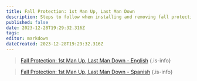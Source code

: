 ```yaml
---
title: Fall Protection: 1st Man Up, Last Man Down
description: Steps to follow when installing and removing fall protection
published: false
date: 2023-12-28T19:29:32.316Z
tags: 
editor: markdown
dateCreated: 2023-12-28T19:29:32.316Z
---
```


> [Fall Protection: 1st Man Up, Last Man Down - English](/safety/safety-training-library/fall_protection_1st_man_up_last_man_down_-_english.pdf)
{.is-info}


> [Fall Protection: 1st Man Up, Last Man Down - Spanish](/safety/safety-training-library/fall_protection_1st_man_up_last_man_down_-_spanish.pdf)
{.is-info}
